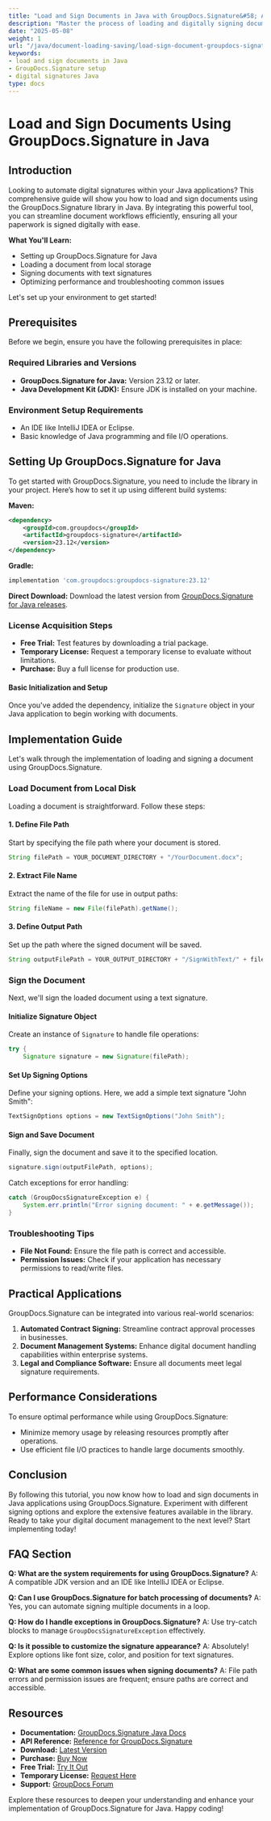 ```yaml
---
title: "Load and Sign Documents in Java with GroupDocs.Signature&#58; A Comprehensive Guide"
description: "Master the process of loading and digitally signing documents using GroupDocs.Signature for Java. Streamline your document workflows with this detailed tutorial."
date: "2025-05-08"
weight: 1
url: "/java/document-loading-saving/load-sign-document-groupdocs-signature-java/"
keywords:
- load and sign documents in Java
- GroupDocs.Signature setup
- digital signatures Java
type: docs
---
```

# Load and Sign Documents Using GroupDocs.Signature in Java

## Introduction

Looking to automate digital signatures within your Java applications? This comprehensive guide will show you how to load and sign documents using the GroupDocs.Signature library in Java. By integrating this powerful tool, you can streamline document workflows efficiently, ensuring all your paperwork is signed digitally with ease.

**What You'll Learn:**
- Setting up GroupDocs.Signature for Java
- Loading a document from local storage
- Signing documents with text signatures
- Optimizing performance and troubleshooting common issues

Let's set up your environment to get started!

## Prerequisites
Before we begin, ensure you have the following prerequisites in place:

### Required Libraries and Versions
- **GroupDocs.Signature for Java:** Version 23.12 or later.
- **Java Development Kit (JDK):** Ensure JDK is installed on your machine.

### Environment Setup Requirements
- An IDE like IntelliJ IDEA or Eclipse.
- Basic knowledge of Java programming and file I/O operations.

## Setting Up GroupDocs.Signature for Java
To get started with GroupDocs.Signature, you need to include the library in your project. Here’s how to set it up using different build systems:

**Maven:**
```xml
<dependency>
    <groupId>com.groupdocs</groupId>
    <artifactId>groupdocs-signature</artifactId>
    <version>23.12</version>
</dependency>
```

**Gradle:**
```gradle
implementation 'com.groupdocs:groupdocs-signature:23.12'
```

**Direct Download:**
Download the latest version from [GroupDocs.Signature for Java releases](https://releases.groupdocs.com/signature/java/).

### License Acquisition Steps
- **Free Trial:** Test features by downloading a trial package.
- **Temporary License:** Request a temporary license to evaluate without limitations.
- **Purchase:** Buy a full license for production use.

#### Basic Initialization and Setup
Once you've added the dependency, initialize the `Signature` object in your Java application to begin working with documents.

## Implementation Guide
Let's walk through the implementation of loading and signing a document using GroupDocs.Signature.

### Load Document from Local Disk
Loading a document is straightforward. Follow these steps:

#### 1. Define File Path
Start by specifying the file path where your document is stored.
```java
String filePath = YOUR_DOCUMENT_DIRECTORY + "/YourDocument.docx";
```

#### 2. Extract File Name
Extract the name of the file for use in output paths:
```java
String fileName = new File(filePath).getName();
```

#### 3. Define Output Path
Set up the path where the signed document will be saved.
```java
String outputFilePath = YOUR_OUTPUT_DIRECTORY + "/SignWithText/" + fileName;
```

### Sign the Document
Next, we'll sign the loaded document using a text signature.

#### Initialize Signature Object
Create an instance of `Signature` to handle file operations:
```java
try {
    Signature signature = new Signature(filePath);
```

#### Set Up Signing Options
Define your signing options. Here, we add a simple text signature "John Smith":
```java
TextSignOptions options = new TextSignOptions("John Smith");
```

#### Sign and Save Document
Finally, sign the document and save it to the specified location.
```java
signature.sign(outputFilePath, options);
```
Catch exceptions for error handling:
```java
catch (GroupDocsSignatureException e) {
    System.err.println("Error signing document: " + e.getMessage());
}
```

### Troubleshooting Tips
- **File Not Found:** Ensure the file path is correct and accessible.
- **Permission Issues:** Check if your application has necessary permissions to read/write files.

## Practical Applications
GroupDocs.Signature can be integrated into various real-world scenarios:
1. **Automated Contract Signing:** Streamline contract approval processes in businesses.
2. **Document Management Systems:** Enhance digital document handling capabilities within enterprise systems.
3. **Legal and Compliance Software:** Ensure all documents meet legal signature requirements.

## Performance Considerations
To ensure optimal performance while using GroupDocs.Signature:
- Minimize memory usage by releasing resources promptly after operations.
- Use efficient file I/O practices to handle large documents smoothly.

## Conclusion
By following this tutorial, you now know how to load and sign documents in Java applications using GroupDocs.Signature. Experiment with different signing options and explore the extensive features available in the library. Ready to take your digital document management to the next level? Start implementing today!

## FAQ Section
**Q: What are the system requirements for using GroupDocs.Signature?**
A: A compatible JDK version and an IDE like IntelliJ IDEA or Eclipse.

**Q: Can I use GroupDocs.Signature for batch processing of documents?**
A: Yes, you can automate signing multiple documents in a loop.

**Q: How do I handle exceptions in GroupDocs.Signature?**
A: Use try-catch blocks to manage `GroupDocsSignatureException` effectively.

**Q: Is it possible to customize the signature appearance?**
A: Absolutely! Explore options like font size, color, and position for text signatures.

**Q: What are some common issues when signing documents?**
A: File path errors and permission issues are frequent; ensure paths are correct and accessible.

## Resources
- **Documentation:** [GroupDocs.Signature Java Docs](https://docs.groupdocs.com/signature/java/)
- **API Reference:** [Reference for GroupDocs.Signature](https://reference.groupdocs.com/signature/java/)
- **Download:** [Latest Version](https://releases.groupdocs.com/signature/java/)
- **Purchase:** [Buy Now](https://purchase.groupdocs.com/buy)
- **Free Trial:** [Try It Out](https://releases.groupdocs.com/signature/java/)
- **Temporary License:** [Request Here](https://purchase.groupdocs.com/temporary-license/)
- **Support:** [GroupDocs Forum](https://forum.groupdocs.com/c/signature/)

Explore these resources to deepen your understanding and enhance your implementation of GroupDocs.Signature for Java. Happy coding!
